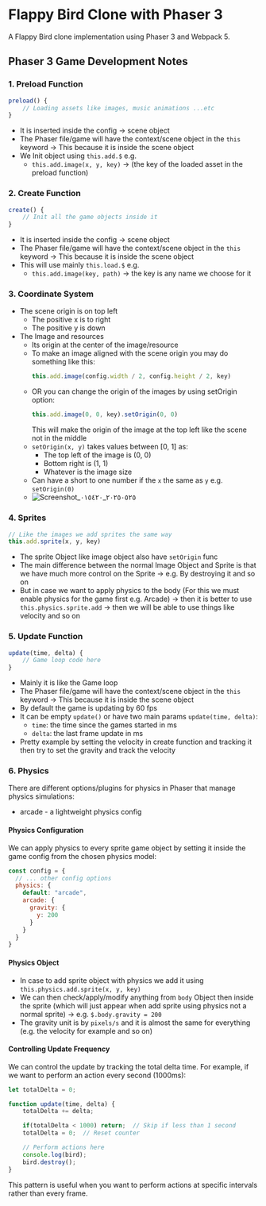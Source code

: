 # Flappy Bird Clone with Phaser 3

A Flappy Bird clone implementation using Phaser 3 and Webpack 5.

## Phaser 3 Game Development Notes

### 1. Preload Function
```javascript
preload() {
    // Loading assets like images, music animations ...etc
}
```
- It is inserted inside the config -> scene object
- The Phaser file/game will have the context/scene object in the `this` keyword -> This because it is inside the scene object
- We Init object using `this.add.$` e.g.
  - `this.add.image(x, y, key)` -> (the key of the loaded asset in the preload function)

### 2. Create Function
```javascript
create() {
    // Init all the game objects inside it
}
```
- It is inserted inside the config -> scene object
- The Phaser file/game will have the context/scene object in the `this` keyword -> This because it is inside the scene object
- This will use mainly `this.load.$` e.g.
  - `this.add.image(key, path)` -> the key is any name we choose for it

### 3. Coordinate System
- The scene origin is on top left
  - The positive x is to right
  - The positive y is down
- The Image and resources
  - Its origin at the center of the image/resource
  - To make an image aligned with the scene origin you may do something like this:
    ```javascript
    this.add.image(config.width / 2, config.height / 2, key)
    ```
  - OR you can change the origin of the images by using setOrigin option:
    ```javascript
    this.add.image(0, 0, key).setOrigin(0, 0)
    ```
    This will make the origin of the image at the top left like the scene not in the middle
  - `setOrigin(x, y)` takes values between [0, 1] as:
    - The top left of the image is (0, 0)
    - Bottom right is (1, 1)
    - Whatever is the image size
  - Can have a short to one number if the `x` the same as `y` e.g. `setOrigin(0)`
  - ![Screenshot_٢٠٢٥٠٥٢٥_٠١٥٤٢٠](https://github.com/user-attachments/assets/ef2d7d42-891e-4dac-9f0d-fa608949f536)

### 4. Sprites
```javascript
// Like the images we add sprites the same way
this.add.sprite(x, y, key)
```
- The sprite Object like image object also have `setOrigin` func
- The main difference between the normal Image Object and Sprite is that we have much more control on the Sprite -> e.g. By destroying it and so on
- But in case we want to apply physics to the body (For this we must enable physics for the game first e.g. Arcade) -> then it is better to use `this.physics.sprite.add` -> then we will be able to use things like velocity and so on

### 5. Update Function
```javascript
update(time, delta) {
    // Game loop code here
}
```
- Mainly it is like the Game loop
- The Phaser file/game will have the context/scene object in the `this` keyword -> This because it is inside the scene object
- By default the game is updating by 60 fps
- It can be empty `update()` or have two main params `update(time, delta)`:
  - `time`: the time since the games started in ms
  - `delta`: the last frame update in ms
- Pretty example by setting the velocity in create function and tracking it then try to set the gravity and track the velocity

### 6. Physics
There are different options/plugins for physics in Phaser that manage physics simulations:
- arcade - a lightweight physics config

#### Physics Configuration
We can apply physics to every sprite game object by setting it inside the game config from the chosen physics model:
```javascript
const config = {
  // ... other config options
  physics: {
    default: "arcade",
    arcade: {
      gravity: {
        y: 200
      }
    }
  }
}
```

#### Physics Object
- In case to add sprite object with physics we add it using `this.physics.add.sprite(x, y, key)`
- We can then check/apply/modify anything from `body` Object then inside the sprite (which will just appear when add sprite using physics not a normal sprite) -> e.g. `$.body.gravity = 200`
- The gravity unit is by `pixels/s` and it is almost the same for everything (e.g. the velocity for example and so on)

#### Controlling Update Frequency
We can control the update by tracking the total delta time. For example, if we want to perform an action every second (1000ms):

```javascript
let totalDelta = 0;

function update(time, delta) {
    totalDelta += delta;

    if(totalDelta < 1000) return;  // Skip if less than 1 second
    totalDelta = 0;  // Reset counter

    // Perform actions here
    console.log(bird);
    bird.destroy();
}
```

This pattern is useful when you want to perform actions at specific intervals rather than every frame.
